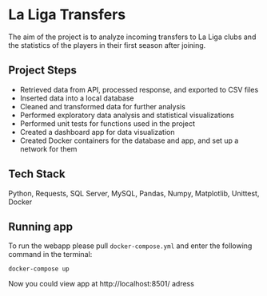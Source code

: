 # La Liga Transfers

The aim of the project is to analyze incoming transfers to La Liga clubs and the statistics of the players in their first season after joining.

## Project Steps
- Retrieved data from API, processed response, and exported to CSV files
- Inserted data into a local database
- Cleaned and transformed data for further analysis
- Performed exploratory data analysis and statistical visualizations
- Performed unit tests for functions used in the project
- Created a dashboard app for data visualization
- Created Docker containers for the database and app, and set up a network for them

## Tech Stack
Python, Requests, SQL Server, MySQL, Pandas, Numpy, Matplotlib, Unittest, Docker

## Running app 
To run the webapp please pull `docker-compose.yml` and enter the following command in the terminal:

```
docker-compose up
```

Now you could view app at http://localhost:8501/ adress




